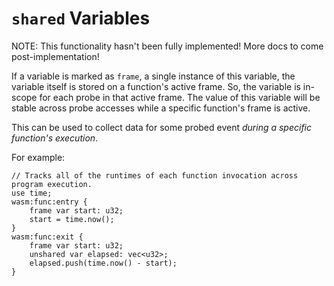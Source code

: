 # `shared` Variables #

NOTE: This functionality hasn't been fully implemented! More docs to come post-implementation!

If a variable is marked as `frame`, a single instance of this variable, the variable itself is stored on a function's active frame.
So, the variable is in-scope for each probe in that active frame.
The value of this variable will be stable across probe accesses while a specific function's frame is active.

This can be used to collect data for some probed event _during a specific function's execution_.

For example:
```
// Tracks all of the runtimes of each function invocation across program execution.
use time;
wasm:func:entry {
    frame var start: u32;
    start = time.now();
}
wasm:func:exit {
    frame var start: u32;
    unshared var elapsed: vec<u32>;
    elapsed.push(time.now() - start);
}
```

